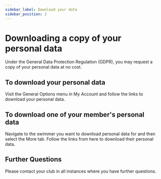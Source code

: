 ```yaml
---
sidebar_label: Download your data
sidebar_position: 2
---
```


# Downloading a copy of your personal data

Under the General Data Protection Regulation (GDPR), you may request a copy of your personal data at no cost.

## To download your personal data

Visit the General Options menu in My Account and follow the links to download your personal data.

## To download one of your member's personal data

Navigate to the swimmer you want to download personal data for and then select the More tab. Follow the links from here to download their personal data.

## Further Questions

Please contact your club in all instances where you have further questions.